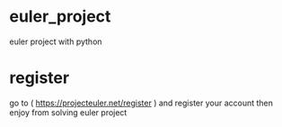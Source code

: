 # euler_project
euler project with python
# register
go to ( https://projecteuler.net/register ) and register your account 
then enjoy from solving euler project
